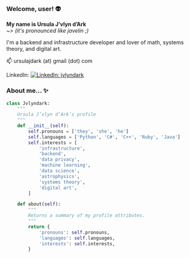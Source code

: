 ### Welcome, user! 👽

**My name is Ursula J’vlyn d’Ark**  
*~> (it's pronounced like javelin ;)*  

I'm a backend and infrastructure developer and lover of math, systems theory, and digital art.  

📫 ursulajdark (at) gmail (dot) com  

LinkedIn: [![LinkedIn: jvlyndark](https://img.shields.io/badge/-jvlyndark-blue?style=flat-square&logo=Linkedin&logoColor=white)](https://www.linkedin.com/in/jvlyndark/)  

### About me… ✨

```python
class Jvlyndark:
    """
    Ursula J’vlyn d’Ark’s profile
    """
    def __init__(self):
        self.pronouns = ['they', 'she', 'he']
        self.languages = ['Python', 'C#', 'C++', 'Ruby', 'Java']
        self.interests = [
            'infrastructure',
            'backend',
            'data privacy',
            'machine learning',
            'data science',
            'astrophysics',
            'systems theory',
            'digital art',
        ]

    def about(self):
        """
        Returns a summary of my profile attributes.
        """
        return {
            'pronouns': self.pronouns,
            'languages': self.languages,
            'interests': self.interests,
        }
